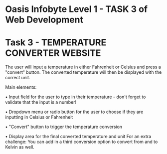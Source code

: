 # Oasis Infobyte Level 1 - TASK 3 of Web Development 
# Task 3 - TEMPERATURE CONVERTER WEBSITE

The user will input a temperature in either Fahrenheit or Celsius and press a "convert" button. The converted temperature will then be displayed with the correct unit.

 Main elements:

• Input field for the user to type in their temperature - don't forget to validate that the input is a number!

• Dropdown menu or radio button for the user to choose if they are inputting in Celsius or Fahrenheit

• "Convert" button to trigger the temperature conversion

• Display area for the final converted temperature and unit For an extra challenge: You can add in a third conversion option to convert from and to Kelvin as well.